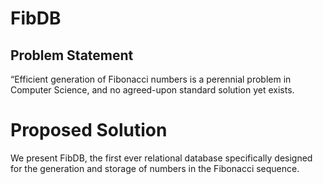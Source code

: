 # FibDB

## Problem Statement
“Efficient generation of Fibonacci numbers is a perennial problem in
Computer Science, and no agreed-upon standard solution yet exists.

# Proposed Solution
We present FibDB, the first ever relational database specifically designed for
the generation and storage of numbers in the Fibonacci sequence.
